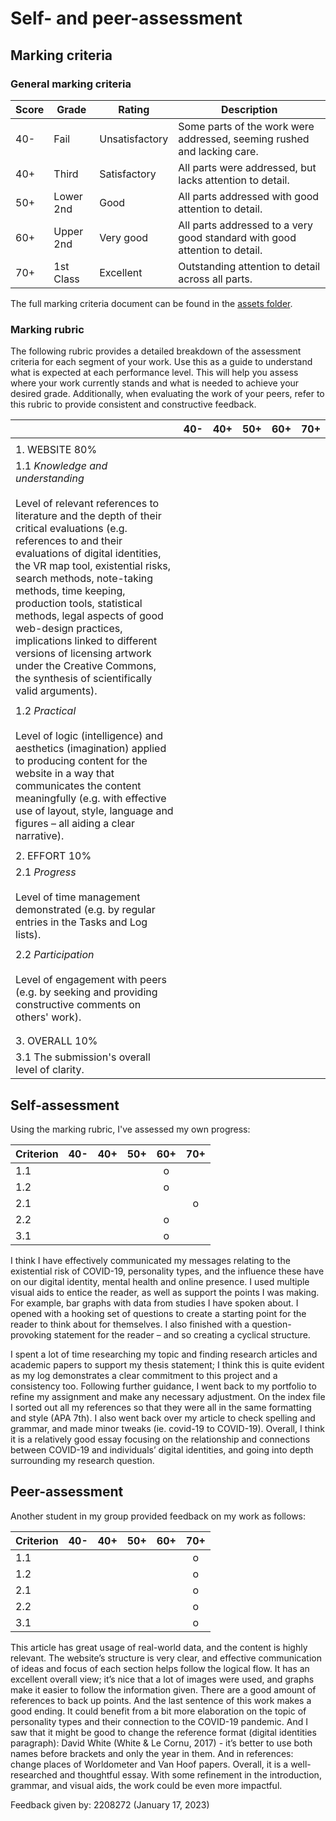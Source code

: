 # Self- and peer-assessment
## Marking criteria
### General marking criteria 

| Score | Grade | Rating | Description |
|-------|-------|--------|-------------|
| 40-   | Fail  | Unsatisfactory | Some parts of the work were addressed, seeming rushed and lacking care. |
| 40+   | Third | Satisfactory   | All parts were addressed, but lacks attention to detail. |
| 50+   | Lower 2nd | Good | All parts addressed with good attention to detail. |
| 60+   | Upper 2nd | Very good | All parts addressed to a very good standard with good attention to detail. |
| 70+   | 1st Class | Excellent | Outstanding attention to detail across all parts. |

The full marking criteria document can be found in the [assets folder](https://github.com/khofstadter/CS220AU-DP/tree/main/assets/general-marking-criteria). 

### Marking rubric
The following rubric provides a detailed breakdown of the assessment criteria for each segment of your work. Use this as a guide to understand what is expected at each performance level. This will help you assess where your work currently stands and what is needed to achieve your desired grade. Additionally, when evaluating the work of your peers, refer to this rubric to provide consistent and constructive feedback.

||40-      |40+           |50+                                                                                                                     |60+|70+|
|------|---------|--------------|------------------------------------------------------------------------------------------------------------------------|---|---|
|      |         |              |                                                                                                                        |   |   |
|1. WEBSITE 80%|         |              |                                                                                                                        |   |   |
|1.1 *Knowledge and understanding* <br><br> Level of relevant references to literature and the depth of their critical evaluations (e.g. references to and their evaluations of digital identities, the VR map tool, existential risks, search methods, note-taking methods, time keeping, production tools, statistical methods, legal aspects of good web-design practices, implications linked to different versions of licensing artwork under the Creative Commons, the synthesis of scientifically valid arguments).|         |              |                                                                                                                        |   |   |
|      |         |              |                                                                                                                        |   |   |
|1.2 *Practical* <br><br> Level of logic (intelligence) and aesthetics (imagination) applied to producing content for the website in a way that communicates the content meaningfully (e.g. with effective use of layout, style, language and figures – all aiding a clear narrative).|         |              |                                                                                                                        |   |   |
|      |         |              |                                                                                                                        |   |   |
|2. EFFORT 10%|         |              |                                                                                                                        |   |   |
|2.1 *Progress* <br><br> Level of time management demonstrated (e.g. by regular entries in the Tasks and Log lists).|         |              |                                                                                                                        |   |   |
|      |         |              |                                                                                                                        |   |   |
|2.2 *Participation* <br><br> Level of engagement with peers (e.g. by seeking and providing constructive comments on others' work).|         |              |                                                                                                                        |   |   |
|      |         |              |                                                                                                                        |   |   |
|      |         |              |                                                                                                                        |   |   |
|3. OVERALL 10% |         |              |                                                                                                                        |   |   |
|3.1 The submission's overall level of clarity. |         |              |                                                                                                                        |   |   |


## Self-assessment
Using the marking rubric, I've assessed my own progress: 

| Criterion | 40- | 40+ | 50+ | 60+ | 70+ | 
|-----------|:---:|:---:|:---:|:---:|:---:|
| 1.1       |     |     |     |  o  |     |
| 1.2       |     |     |     |  o  |     |
| 2.1       |     |     |     |     |  o  |
| 2.2       |     |     |     |  o  |     |
| 3.1       |     |     |     |  o  |     |

I think I have effectively communicated my messages relating to the existential risk of COVID-19, personality types, and the influence these have on our digital identity, mental health and online presence. I used multiple visual aids to entice the reader, as well as support the points I was making. For example, bar graphs with data from studies I have spoken about. I opened with a hooking set of questions to create a starting point for the reader to think about for themselves. I also finished with a question-provoking statement for the reader – and so creating a cyclical structure. 

I spent a lot of time researching my topic and finding research articles and academic papers to support my thesis statement; I think this is quite evident as my log demonstrates a clear commitment to this project and a consistency too. Following further guidance, I went back to my portfolio to refine my assignment and make any necessary adjustment. On the index file I sorted out all my references so that they were all in the same formatting and style (APA 7th). I also went back over my article to check spelling and grammar, and made minor tweaks (ie. covid-19 to COVID-19). Overall, I think it is a relatively good essay focusing on the relationship and connections between COVID-19 and individuals’ digital identities, and going into depth surrounding my research question. 

## Peer-assessment
Another student in my group provided feedback on my work as follows: 

| Criterion | 40- | 40+ | 50+ | 60+ | 70+ | 
|-----------|:---:|:---:|:---:|:---:|:---:|
| 1.1       |     |     |     |     |  o  |
| 1.2       |     |     |     |     |  o  |
| 2.1       |     |     |     |     |  o  |
| 2.2       |     |     |     |     |  o  |
| 3.1       |     |     |     |     |  o  |

This article has great usage of real-world data, and the content is highly relevant. The website’s structure is very clear, and effective communication of ideas and focus of each section helps follow the logical flow. It has an excellent overall view; it’s nice that a lot of images were used, and graphs make it easier to follow the information given. There are a good amount of references to back up points. And the last sentence of this work makes a good ending. 
It could benefit from a bit more elaboration on the topic of personality types and their connection to the COVID-19 pandemic. 
And I saw that it might be good to change the reference format (digital identities paragraph): David White (White & Le Cornu, 2017) - it’s better to use both names before brackets and only the year in them.
And in references: change places of Worldometer and Van Hoof papers.
Overall, it is a well-researched and thoughtful essay. With some refinement in the introduction, grammar, and visual aids, the work could be even more impactful.

Feedback given by: 2208272 (January 17, 2023)
